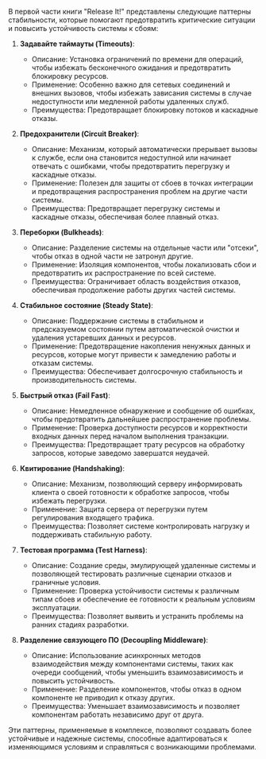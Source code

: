 В первой части книги "Release It!" представлены следующие паттерны стабильности, которые помогают предотвратить критические ситуации и повысить устойчивость системы к сбоям:

1. **Задавайте таймауты (Timeouts)**:
   - Описание: Установка ограничений по времени для операций, чтобы избежать бесконечного ожидания и предотвратить блокировку ресурсов.
   - Применение: Особенно важно для сетевых соединений и внешних вызовов, чтобы избежать зависания системы в случае недоступности или медленной работы удаленных служб.
   - Преимущества: Предотвращает блокировку потоков и каскадные отказы.

2. **Предохранители (Circuit Breaker)**:
   - Описание: Механизм, который автоматически прерывает вызовы к службе, если она становится недоступной или начинает отвечать с ошибками, чтобы предотвратить перегрузку и каскадные отказы.
   - Применение: Полезен для защиты от сбоев в точках интеграции и предотвращения распространения проблем на другие части системы.
   - Преимущества: Предотвращает перегрузку системы и каскадные отказы, обеспечивая более плавный отказ.

3. **Переборки (Bulkheads)**:
   - Описание: Разделение системы на отдельные части или "отсеки", чтобы отказ в одной части не затронул другие.
   - Применение: Изоляция компонентов, чтобы локализовать сбои и предотвратить их распространение по всей системе.
   - Преимущества: Ограничивает область воздействия отказов, обеспечивая продолжение работы других частей системы.

4. **Стабильное состояние (Steady State)**:
   - Описание: Поддержание системы в стабильном и предсказуемом состоянии путем автоматической очистки и удаления устаревших данных и ресурсов.
   - Применение: Предотвращение накопления ненужных данных и ресурсов, которые могут привести к замедлению работы и отказам системы.
   - Преимущества: Обеспечивает долгосрочную стабильность и производительность системы.

5. **Быстрый отказ (Fail Fast)**:
   - Описание: Немедленное обнаружение и сообщение об ошибках, чтобы предотвратить дальнейшее распространение проблемы.
   - Применение: Проверка доступности ресурсов и корректности входных данных перед началом выполнения транзакции.
   - Преимущества: Предотвращает трату ресурсов на обработку запросов, которые заведомо завершатся неудачей.

6. **Квитирование (Handshaking)**:
   - Описание: Механизм, позволяющий серверу информировать клиента о своей готовности к обработке запросов, чтобы избежать перегрузки.
   - Применение: Защита сервера от перегрузки путем регулирования входящего трафика.
   - Преимущества: Позволяет системе контролировать нагрузку и поддерживать стабильную работу.

7. **Тестовая программа (Test Harness)**:
   - Описание: Создание среды, эмулирующей удаленные системы и позволяющей тестировать различные сценарии отказов и граничные условия.
   - Применение: Проверка устойчивости системы к различным типам сбоев и обеспечение ее готовности к реальным условиям эксплуатации.
   - Преимущества: Позволяет выявить и устранить проблемы на ранних стадиях разработки.

8. **Разделение связующего ПО (Decoupling Middleware)**:
   - Описание: Использование асинхронных методов взаимодействия между компонентами системы, таких как очереди сообщений, чтобы уменьшить взаимозависимость и повысить устойчивость.
   - Применение: Разделение компонентов, чтобы отказ в одном компоненте не приводил к отказу других.
   - Преимущества: Уменьшает взаимозависимость и позволяет компонентам работать независимо друг от друга.

Эти паттерны, применяемые в комплексе, позволяют создавать более устойчивые и надежные системы, способные адаптироваться к изменяющимся условиям и справляться с возникающими проблемами.
